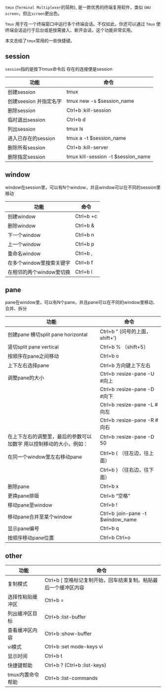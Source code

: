 
`tmux` (`Terminal Multiplexer`的简称), 是一款优秀的终端复用软件，类似 `GNU screen`，但比`screen`更出色。

`Tmux` 用于在一个终端窗口中运行多个终端会话。不仅如此，你还可以通过 `Tmux` 使终端会话运行于后台或是按需接入、断开会话，这个功能非常实用。

本文总结了`tmux`常用的一些快捷键。

<!--more-->

## session

`session`指的是按下tmux命令后 存在的连接便是session

|  功能   |  命令    |
|---|---|
|创建session     |  tmux   |
|创建seesion 并指定名字| tmux new -s $session_name| 
|删除session | Ctrl+b :kill-session |
|临时退出session|Ctrl+b d |
|列出session|tmux ls |
|进入已存在的session|tmux a -t $session_name |
|删除所有session |Ctrl+b :kill-server |
|删除指定session  |tmux kill-session -t $session_name |

## window

window在session里，可以有N个window，并且window可以在不同的session里移动

|  功能   |  命令    |
|---|---|
|创建window|Ctrl+b +c |
|删除window |Ctrl+b & |
|下一个window |Ctrl+b n |
|上一个window |Ctrl+b p |
|重命名window |Ctrl+b , |
|在多个window里搜索关键字|Ctrl+b f |
|在相邻的两个window里切换 |Ctrl+b l


## pane

pane在window里，可以有N个pane，并且pane可以在不同的window里移动、合并、拆分

|  功能   |  命令    |
|---|---|
| 创建pane 横切split pane horizontal | Ctrl+b ” (问号的上面，shift+’) |
| 竖切split pane vertical |Ctrl+b % （shift+5） |
| 按顺序在pane之间移动 | Ctrl+b o |
| 上下左右选择pane |Ctrl+b 方向键上下左右|
| 调整pane的大小|  Ctrl+b :resize-pane -U #向上 |
| |Ctrl+b :resize-pane -D #向下 |
||Ctrl+b :resize-pane -L #向左|
||Ctrl+b :resize-pane -R #向右|
| 在上下左右的调整里，最后的参数可以加数字 用以控制移动的大小，例如：| Ctrl+b :resize-pane -D 50 |
| 在同一个window里左右移动pane | Ctrl+b { （往左边，往上面） |
||Ctrl+b } （往右边，往下面）| 
| 删除pane | Ctrl+b x| 
| 更换pane排版| Ctrl+b “空格” |
| 移动pane至window| Ctrl+b ! |
| 移动pane合并至某个window| Ctrl+b :join-pane -t $window_name |
| 显示pane编号| Ctrl+b q |
| 按顺序移动pane位置| Ctrl+b Ctrl+o |

## other

|  功能   |  命令    |
|---|---|
| 复制模式 |Ctrl+b [  空格标记复制开始，回车结束复制。粘贴最后一个缓冲区内容| Ctrl+b ]| 
| 选择性粘贴缓冲区| Ctrl+b =| 
| 列出缓冲区目标| Ctrl+b :list-buffer| 
| 查看缓冲区内容| Ctrl+b :show-buffer| 
| vi模式| Ctrl+b :set mode-keys vi| 
| 显示时间 |Ctrl+b t| 
| 快捷键帮助| Ctrl+b ? (Ctrl+b :list-keys)| 
| tmux内置命令帮助| Ctrl+b :list-commands| 
